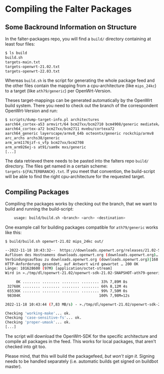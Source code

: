 # Compiling the Falter Packages

## Some Backround Information on Structure

In the falter-packages repo, you will find a `build/` directory containing at least four files:

```sh
$ ls build
build.sh
targets-main.txt
targets-openwrt-21.02.txt
targets-openwrt-22.03.txt
```

Whereas `build.sh` is the script for generating the whole package feed and the other files contain the mapping from a cpu-architecture (like `mips_24kc`) to a target (like `ath79/generic`) per OpenWrt-Version.

Theses target-mappings can be generated automatically by the OpenWrt build system. There you need to check out the branch of the correspondent OpenWrt-Version and run:

```sh
$ scripts/dump-target-info.pl architectures
aarch64_cortex-a53 armvirt/64 bcm27xx/bcm2710 bcm4908/generic mediatek/mt7622 mvebu/cortexa53 sunxi/cortexa53
aarch64_cortex-a72 bcm27xx/bcm2711 mvebu/cortexa72
aarch64_generic layerscape/armv8_64b octeontx/generic rockchip/armv8
arc_archs archs38/generic
arm_arm1176jzf-s_vfp bcm27xx/bcm2708
arm_arm926ej-s at91/sam9x mxs/generic
[...]
```

The data retrieved there needs to be pasted into the falters repo `build/` directory. The files get named in a certain scheme: `targets-${FALTERBRANCH}.txt`. If you meet that convention, the build-script will be able to find the right cpu-architecture for the requested target.

## Compiling Packages

Compiling the packages works by checking out the branch, that we want to build and running the build-script:

```sh
    usage: build/build.sh <branch> <arch> <destination>
```

One example call for building packages compatible for `ath79/generic` works like this:

```sh
$ build/build.sh openwrt-21.02 mips_24kc out/

--2022-11-18 10:43:32--  https://downloads.openwrt.org/releases/21.02-SNAPSHOT/targets/ath79/generic/openwrt-sdk-21.02-SNAPSHOT-ath79-generic_gcc-8.4.0_musl.Linux-x86_64.tar.xz
Auflösen des Hostnamens downloads.openwrt.org (downloads.openwrt.org)… 168.119.138.211, 2a01:4f8:251:321::2
Verbindungsaufbau zu downloads.openwrt.org (downloads.openwrt.org)|168.119.138.211|:443 … verbunden.
HTTP-Anforderung gesendet, auf Antwort wird gewartet … 200 OK
Länge: 101628600 (97M) [application/octet-stream]
Wird in »./tmp/dl/openwrt-21.02/openwrt-sdk-21.02-SNAPSHOT-ath79-generic_gcc-8.4.0_musl.Linux-x86_64.tar.xz« gespeichert.

     0K ........ ........ ........ ........ 33% 7,89M 8s
 32768K ........ ........ ........ ........ 66% 8,12M 4s
 65536K ........ ........ ........ ........ 99% 7,50M 0s
 98304K                                    100% 7,98M=12s

2022-11-18 10:43:44 (7,83 MB/s) - »./tmp/dl/openwrt-21.02/openwrt-sdk-21.02-SNAPSHOT-ath79-generic_gcc-8.4.0_musl.Linux-x86_64.tar.xz« gespeichert [101628600/101628600]

Checking 'working-make'... ok.
Checking 'case-sensitive-fs'... ok.
Checking 'proper-umask'... ok.
[...]
```

The script will download the OpenWrt-SDK for the specific architecture and compile all packages in the feed. This works for local packages, that aren't checked into git too.

Please mind, that this will build the packagefeed, _but won't sign it_. Signing needs to be handled separately (i.e. automatic builds get signed on buildbot master).
